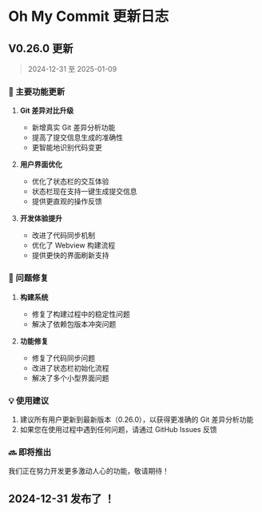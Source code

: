 # Oh My Commit 更新日志

## V0.26.0 更新

> 2024-12-31 至 2025-01-09

### 🚀 主要功能更新

1. **Git 差异对比升级**
   - 新增真实 Git 差异分析功能
   - 提高了提交信息生成的准确性
   - 更智能地识别代码变更

2. **用户界面优化**
   - 优化了状态栏的交互体验
   - 状态栏现在支持一键生成提交信息
   - 提供更直观的操作反馈

3. **开发体验提升**
   - 改进了代码同步机制
   - 优化了 Webview 构建流程
   - 提供更快的界面刷新支持

### 🐞 问题修复

1. **构建系统**
   - 修复了构建过程中的稳定性问题
   - 解决了依赖包版本冲突问题

2. **功能修复**
   - 修复了代码同步问题
   - 改进了状态栏初始化流程
   - 解决了多个小型界面问题

### 💡 使用建议

1. 建议所有用户更新到最新版本（0.26.0），以获得更准确的 Git 差异分析功能
2. 如果您在使用过程中遇到任何问题，请通过 GitHub Issues 反馈

### 🔜 即将推出

我们正在努力开发更多激动人心的功能，敬请期待！

## 2024-12-31 发布了 ！